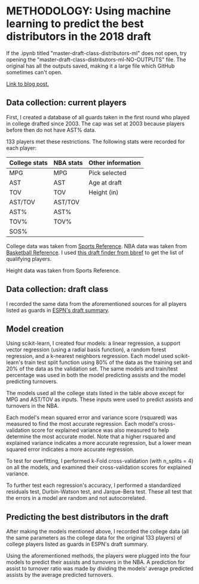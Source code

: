 # METHODOLOGY: Using machine learning to predict the best distributors in the 2018 draft

If the .ipynb titled "master-draft-class-distributors-ml" does not open, try opening the "master-draft-class-distributors-ml-NO-OUTPUTS" file. The original has all the outputs saved, making it a large file which GitHub sometimes can't open.

[Link to blog post.](https://dribbleanalytics.blogspot.com/2018/07/draft-class-distributors-ml.html)

## Data collection: current players

First, I created a database of all guards taken in the first round who played in college drafted since 2003. The cap was set at 2003 because players before then do not have AST% data.

133 players met these restrictions. The following stats were recorded for each player:

| College stats | NBA stats | Other information |
| ------------- | ------------- | ------------- |
| MPG | MPG | Pick selected |
| AST | AST | Age at draft |
| TOV | TOV | Height (in) |
| AST/TOV | AST/TOV |
| AST%  | AST% |
| TOV%  | TOV% |
| SOS% |  |

College data was taken from [Sports Reference](http://sports-reference.com/cbb). NBA data was taken from [Basketball Reference](http://basketball-reference.com). I used [this draft finder from bbref](https://www.basketball-reference.com/play-index/draft_finder.cgi?request=1&year_min=2003&year_max=2018&college_id=1&pick_overall_min=1&pick_overall_max=30&pos_is_g=Y&order_by=ws) to get the list of qualifying players.

Height data was taken from Sports Reference.

## Data collection: draft class

I recorded the same data from the aforementioned sources for all players listed as guards in [ESPN's draft summary](http://www.espn.com/nba/draft/rounds).

## Model creation

Using scikit-learn, I created four models: a linear regression, a support vector regression (using a radial basis function), a random forest regression, and a k-nearest neighbors regression. Each model used scikit-learn's train test split function using 80% of the data as the training set and 20% of the data as the validation set. The same models and train/test percentage was used in both the model predicting assists and the model predicting turnovers.

The models used all the college stats listed in the table above except for MPG and AST/TOV as inputs. These inputs were used to predict assists and turnovers in the NBA.

Each model's mean squared error and variance score (rsquared) was measured to find the most accurate regression. Each model's cross-validation score for explained variance was also measured to help determine the most accurate model. Note that a higher rsquared and explained variance indicates a more accurate regression, but a lower mean squared error indicates a more accurate regression.

To test for overfitting, I performed k-Fold cross-validation (with n_splits = 4) on all the models, and examined their cross-validation scores for explained variance.

To further test each regression's accuracy, I performed a standardized residuals test, Durbin-Watson test, and Jarque-Bera test. These all test that the errors in a model are random and not autocorrelated.

## Predicting the best distributors in the draft

After making the models mentioned above, I recorded the college data (all the same parameters as the college data for the original 133 players) of college players listed as guards in ESPN's draft summary.

Using the aforementioned methods, the players were plugged into the four models to predict their assists and turnovers in the NBA. A prediction for assist to turnover ratio was made by dividing the models' average predicted assists by the average predicted turnovers.
